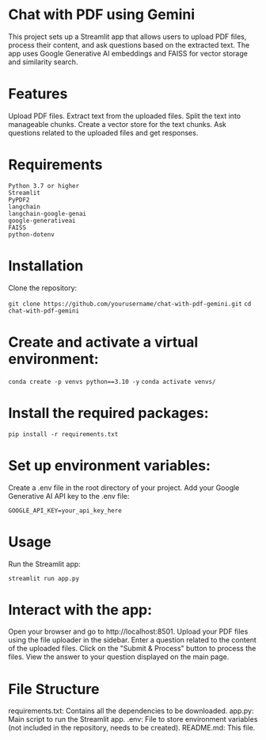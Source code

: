# Chat with PDF using Gemini
This project sets up a Streamlit app that allows users to upload PDF files, process their content, and ask questions based on the extracted text. The app uses Google Generative AI embeddings and FAISS for vector storage and similarity search.

# Features
Upload PDF files.
Extract text from the uploaded files.
Split the text into manageable chunks.
Create a vector store for the text chunks.
Ask questions related to the uploaded files and get responses.

# Requirements
```
Python 3.7 or higher
Streamlit
PyPDF2
langchain
langchain-google-genai
google-generativeai
FAISS
python-dotenv
```

# Installation
Clone the repository:

``` git clone https://github.com/yourusername/chat-with-pdf-gemini.git ```
``` cd chat-with-pdf-gemini ```

# Create and activate a virtual environment:

``` conda create -p venvs python==3.10 -y ```
``` conda activate venvs/ ```

# Install the required packages:

``` pip install -r requirements.txt ```

# Set up environment variables:

Create a .env file in the root directory of your project.
Add your Google Generative AI API key to the .env file:

``` GOOGLE_API_KEY=your_api_key_here ```
# Usage
Run the Streamlit app:

``` streamlit run app.py ```

# Interact with the app:

Open your browser and go to http://localhost:8501.
Upload your PDF files using the file uploader in the sidebar.
Enter a question related to the content of the uploaded files.
Click on the "Submit & Process" button to process the files.
View the answer to your question displayed on the main page.

# File Structure

requirements.txt: Contains all the dependencies to be downloaded.
app.py: Main script to run the Streamlit app.
.env: File to store environment variables (not included in the repository, needs to be created).
README.md: This file.
